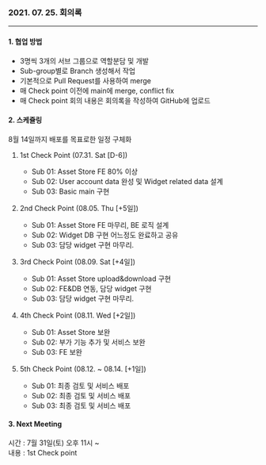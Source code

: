 ### 2021. 07. 25. 회의록
<hr style="height: 1px;"></hr>

#### 1. 협업 방법
  - 3명씩 3개의 서브 그룹으로 역할분담 및 개발
  - Sub-group별로 Branch 생성해서 작업
  - 기본적으로 Pull Request를 사용하여 merge
  - 매 Check point 이전에 main에 merge, conflict fix
  - 매 Check point 회의 내용은 회의록을 작성하여 GitHub에 업로드
  

#### 2. 스케쥴링
8월 14일까지 배포를 목표로한 일정 구체화


1. 1st Check Point (07.31. Sat [D-6])
   - Sub 01: Asset Store FE 80% 이상
   - Sub 02: User account data 완성 및 Widget related data 설계
   - Sub 03: Basic main 구현

2. 2nd Check Point (08.05. Thu [+5일])
    - Sub 01: Asset Store FE 마무리, BE 로직 설계
    - Sub 02: Widget DB 구현 어느정도 완료하고 공유
    - Sub 03: 담당 widget 구현 마무리.

3. 3rd Check Point (08.09. Sat [+4일])
    - Sub 01: Asset Store upload&download 구현
    - Sub 02: FE&DB 연동, 담당 widget 구현
    - Sub 03: 담당 widget 구현 마무리.
   
4. 4th Check Point (08.11. Wed [+2일])
    - Sub 01: Asset Store 보완
    - Sub 02: 부가 기능 추가 및 서비스 보완
    - Sub 03: FE 보완

5. 5th Check Point (08.12. ~ 08.14. [+1일])
    - Sub 01: 최종 검토 및 서비스 배포
    - Sub 02: 최종 검토 및 서비스 배포
    - Sub 03: 최종 검토 및 서비스 배포


#### 3. Next Meeting
시간 : 7월 31일(토) 오후 11시 ~ \
내용 : 1st Check point